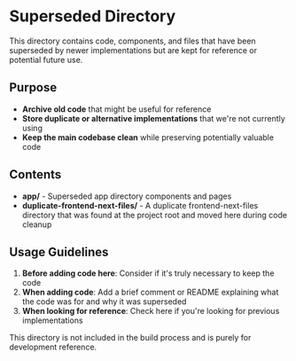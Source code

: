 # Superseded Directory

This directory contains code, components, and files that have been superseded by newer implementations but are kept for reference or potential future use.

## Purpose

- **Archive old code** that might be useful for reference
- **Store duplicate or alternative implementations** that we're not currently using
- **Keep the main codebase clean** while preserving potentially valuable code

## Contents

- **app/** - Superseded app directory components and pages
- **duplicate-frontend-next-files/** - A duplicate frontend-next-files directory that was found at the project root and moved here during code cleanup

## Usage Guidelines

1. **Before adding code here**: Consider if it's truly necessary to keep the code
2. **When adding code**: Add a brief comment or README explaining what the code was for and why it was superseded
3. **When looking for reference**: Check here if you're looking for previous implementations

This directory is not included in the build process and is purely for development reference.
